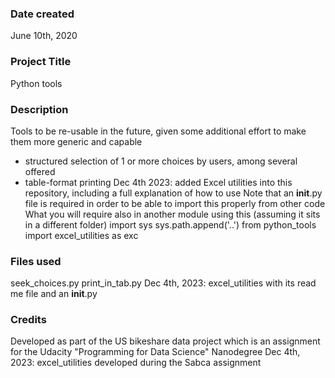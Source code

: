 ### Date created
June 10th, 2020

### Project Title
Python tools

### Description
Tools to be re-usable in the future, given some additional effort to make them
more generic and capable
  * structured selection of 1 or more choices by users, among several offered
  * table-format printing
  Dec 4th 2023: added Excel utilities into this repository, including a full explanation of how to use 
  Note that an __init__.py file is required in order to be able to import this properly from other code
  What you will require also in another module using this (assuming it sits in a different folder)
      import sys
      sys.path.append('..')
      from python_tools import excel_utilities as exc

### Files used
seek_choices.py
print_in_tab.py
Dec 4th, 2023: excel_utilities with its read me file and an __init__.py

### Credits
Developed as part of the US bikeshare data project which is an assignment for
the Udacity "Programming for Data Science" Nanodegree
Dec 4th, 2023: excel_utilities developed during the Sabca assignment
